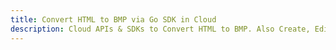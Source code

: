 ---title: Convert HTML to BMP via Go SDK in Clouddescription: Cloud APIs & SDKs to Convert HTML to BMP. Also Create, Edit & Render Microsoft Word & OpenOffice documents in the Cloud.---